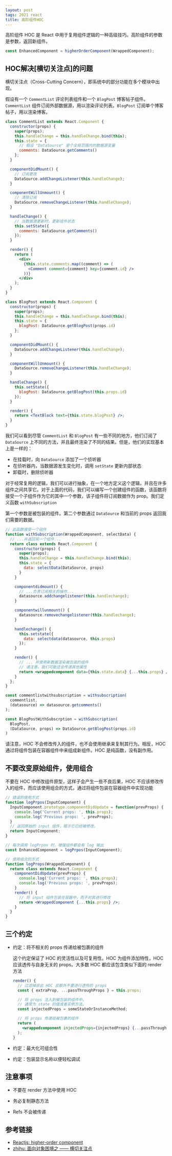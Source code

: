 ```yaml
---
layout: post
tags: 2021 react
title: 高阶组件HOC
---
```


高阶组件 HOC 是 React 中用于复用组件逻辑的一种高级技巧。高阶组件的参数是参数，返回新组件。

```jsx
const EnhancedComponent = higherOrderComponent(WrappedComponent);
```

## HOC解决[横切关注点]的问题

横切关注点（Cross-Cutting Concern），即系统中的部分功能在多个模块中出现。

假设有一个 `CommentList` 评论列表组件和一个 `BlogPost` 博客帖子组件。`CommentList` 组件订阅外部数据源，用以渲染评论列表。`BlogPost` 订阅单个博客帖子，用以渲染博客。

```jsx
class CommentList extends React.Component {
  constructor(props) {
    super(props);
    this.handleChange = this.handleChange.bind(this);
    this.state = {
      // 假设 "DataSource" 是个全局范围内的数据源变量
      comments: DataSource.getComments()
    };
  }

  componentDidMount() {
    // 订阅更改
    DataSource.addChangeListener(this.handleChange);
  }

  componentWillUnmount() {
    // 清除订阅
    DataSource.removeChangeListener(this.handleChange);
  }

  handleChange() {
    // 当数据源更新时，更新组件状态
    this.setState({
      comments: DataSource.getComments()
    });
  }

  render() {
    return (
      <div>
        {this.state.comments.map((comment) => (
          <Comment comment={comment} key={comment.id} />
        ))}
      </div>
    );
  }
}
```

```jsx
class BlogPost extends React.Component {
  constructor(props) {
    super(props);
    this.handleChange = this.handleChange.bind(this);
    this.state = {
      blogPost: DataSource.getBlogPost(props.id)
    };
  }

  componentDidMount() {
    DataSource.addChangeListener(this.handleChange);
  }

  componentWillUnmount() {
    DataSource.removeChangeListener(this.handleChange);
  }

  handleChange() {
    this.setState({
      blogPost: DataSource.getBlogPost(this.props.id)
    });
  }

  render() {
    return <TextBlock text={this.state.blogPost} />;
  }
}
```

我们可以看到尽管 `CommentList` 和 `BlogPost` 有一些不同的地方，他们订阅了 `DataSource` 上不同的方法，并且最终渲染了不同的结果。但是，他们的实现基本上是一样的：

- 在挂载时，向 `DataSource` 添加了一个侦听器
- 在侦听器内，当数据源发生变化时，调用 `setState` 更新内部状态
- 卸载时，删除侦听器

对于经常复用的逻辑，我们可以进行抽象，在一个地方定义这个逻辑，并且在许多组件之间共享它。对于上面的代码，我们可以编写一个创建组件的函数，该函数将接受一个子组件作为它的其中一个参数，该子组件将订阅数据作为 prop。我们定义函数 `withSubscription`

第一个参数是被包装的组件。第二个参数通过 `DataSource` 和当前的 props 返回我们需要的数据。

```jsx
// 此函数接受一个组件
function withSubscription(WrappedComponent, selectData) {
  // ...并返回另一个组件...
  return class extends React.Component {
    constructor(props) {
      super(props);
      this.handleChange = this.handleChange.bind(this);
      this.state = {
        data: selectData(DataSource, props)
      }
    }

    componentdidmount() {
      // ...负责订阅相关的操作...
      datasource.addchangelistener(this.handlechange);
    }

    componentwillunmount() {
      datasource.removechangelistener(this.handlechange);
    }

    handlechange() {
      this.setstate({
        data: selectdata(datasource, this.props)
      });
    }

    render() {
      // ... 并使用新数据渲染被包装的组件
      // 请注意，我们可能还会传递其他属性
      return <wrappedcomponent data={this.state.data} {...this.props} />;
    }
  };
}
```

```jsx
const commentlistwithsubscription = withsubscription(
  commentlist,
  (datasource) => datasource.getcomments()
);

const BlogPostWithSubscrption = withSubscription(
  BlogPost,
  (DataSource, props) => DataSource.getBlogPost(props.id)
)
```

请注意，HOC 不会修改传入的组件，也不会使用继承来复制其行为。相反，HOC 通过将组件包装在容器组件中来组成新组件。HOC 是纯函数，没有副作用。

## 不要改变原始组件，使用组合

不要在 HOC 中修改组件原型，这样子会产生一些不良后果，HOC 不应该修改传入的组件，而应该使用组合的方式，通过将组件包装在容器组件中实现功能

```jsx
// 错误的使用方式
function logPrpos(InputComponent) {
  InputComponent.prototype.componentDidUpdate = function(prevProps) {
    console.log('Current props: ', this.props);
    console.log('Previous props: ', prevProps);
  }
  // 返回原始的 input 组件，暗示它已经被修改。
  return InputComponent;
}

// 每次调用 logPrpos 时，增强组件都会有 log 输出
const EnhancedComponent = logPrpos(InputComponent);
```

```jsx
// 使用组合的方式
function logProps(WrappedComponent) {
  return class extends React.Component {
    componentDidUpdate(prevProps) {
      console.log('Current props: ', this.props);
      console.log('Previous props: ', prevProps);
    }
    render() {
      // 将 input 组件包装在容器中，而不对其进行修改
      return <WrappedComponent {...this.props} />;
    }
  }
}
```

## 三个约定

- 约定：将不相关的 props 传递给被包裹的组件

  这个约定保证了 HOC 的灵活性以及可复用性。HOC 为组件添加特性，HOC 应该透传与自身无关的 props。大多数 HOC 都应该包含类似下面的 render 方法

  ```jsx
  render() {
    // 过滤掉非此 HOC 且额外不要进行透传的 props
    const { extraProp, ...passThroughProps } = this.props;

    // 将 props 注入到被包装的组件中。
    // 通常为 state 的值或者实例方法。
    const injectedProps = someStateOrInstanceMethod;

    // 将 props 传递给被包裹的组件
    return (
      <wrappedcomponent injectedProps={injectedProps} {...passThroughProps} />
    );
  }
  ```

- 约定：最大化可组合性

- 约定：包装显示名称以便轻松调试

## 注意事项

- 不要在 render 方法中使用 HOC

- 务必复制静态方法

- Refs 不会被传递

## 参考链接

- [Reactjs: higher-order component](https://reactjs.org/docs/higher-order-components.html)
- [zhihu: 面向对象困境之 —— 横切关注点](https://zhuanlan.zhihu.com/p/76618283)
